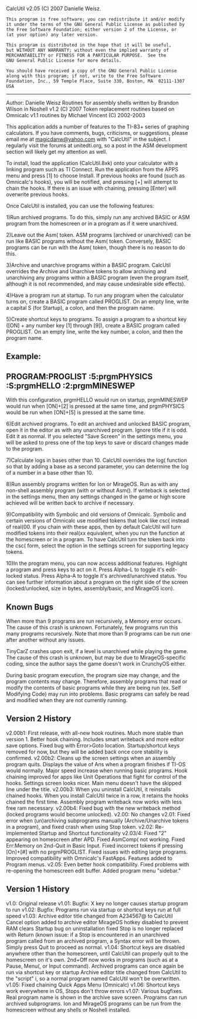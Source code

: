 CalcUtil v2.05
(C) 2007 Danielle Weisz.

	This program is free software; you can redistribute it and/or modify
	it under the terms of the GNU General Public License as published by
	the Free Software Foundation; either version 2 of the License, or
	(at your option) any later version.

	This program is distributed in the hope that it will be useful,
	but WITHOUT ANY WARRANTY; without even the implied warranty of
	MERCHANTABILITY or FITNESS FOR A PARTICULAR PURPOSE.  See the
	GNU General Public License for more details.

	You should have received a copy of the GNU General Public License
	along with this program; if not, write to the Free Software
	Foundation, Inc., 59 Temple Place, Suite 330, Boston, MA  02111-1307  USA
---------------------------------------------------------------------------------------------------

Author: Danielle Weisz
	Routines for assembly shells written by Brandon Wilson in Noshell v1.2 (C) 2007
	Token replacement routines based on Omnicalc v1.1 routines by Michael Vincent (C) 2002-2003

This application adds a number of features to the TI-83+ series of graphing calculators.  If you have comments, bugs, criticisms, or suggestions, please email me at magicdanw@yahoo.com with "CalcUtil" in the subject.  I regularly visit the forums at unitedti.org, so a post in the ASM development section will likely get my attention as well.

To install, load the application (CalcUtil.8xk) onto your calculator with a linking program such as TI Connect.  Run the application from the APPS menu and press [1] to choose Install.  If previous hooks are found (such as Omnicalc's hooks), you will be notified, and pressing [+] will attempt to chain the hooks.  If there is an issue with chaining, pressing [Enter] will overwrite previous hooks.

Once CalcUtil is installed, you can use the following features:

1)Run archived programs.
To do this, simply run any archived BASIC or ASM program from the homescreen or in a program as if it were unarchived.

2)Leave out the Asm( token.
ASM programs (archived or unarchived) can be run like BASIC programs without the Asm( token.  Conversely, BASIC programs can be run with the Asm( token, though there is no reason to do this.

3)Archive and unarchive programs within a BASIC program.
CalcUtil overrides the Archive and Unarchive tokens to allow archiving and unarchiving any programs within a BASIC program (even the program itself, although it is not recommended, and may cause undesirable side effects).

4)Have a program run at startup.
To run any program when the calculator turns on, create a BASIC program called PROGLIST.  On an empty line, write a capital S (for Startup), a colon, and then the program name.

5)Create shortcut keys to programs.
To assign a program to a shortcut key ([ON] + any number key [1] through [9]), create a BASIC program called PROGLIST.  On an empty line, write the key number, a colon, and then the program name.

Example:
----------------
PROGRAM:PROGLIST
:5:prgmPHYSICS
:S:prgmHELLO
:2:prgmMINESWEP
----------------

With this configuration, prgmHELLO would run on startup, prgmMINESWEP would run when [ON]+[2] is pressed at the same time, and prgmPHYSICS would be run when [ON]+[5] is pressed at the same time.

6)Edit archived programs.
To edit an archived and unlocked BASIC program, open it in the editor as with any unarchived program.  Ignore title if it is odd.  Edit it as normal.  If you selected "Save Screen" in the settings menu, you will be asked to press one of the top keys to save or discard changes made to the program.

7)Calculate logs in bases other than 10.
CalcUtil overrides the log( function so that by adding a base as a second parameter, you can determine the log of a number in a base other than 10.

8)Run assembly programs written for Ion or MirageOS.
Run as with any non-shell assembly program (with or without Asm().  If writeback is selected in the settings menu, then any settings changed in the game or high score achieved will be written back to archive if necessary.

9)Compatibility with Symbolic and old versions of Omnicalc.
Symbolic and certain versions of Omnicalc use modified tokens that look like csc( instead of real(00.  If you chain with these apps, then by default CalcUtil will turn modified tokens into their real(xx equivalent, when you run the function at the homescreen or in a program.  To have CalcUtil turn the token back into the csc( form, select the option in the settings screen for supporting legacy tokens.

10)In the program menu, you can now access additional features.  Highlight a program and press keys to act on it.  Press Alpha-L to toggle it's edit-locked status.  Press Alpha-A to toggle it's archived/unarchived status.  You can see further information about a program on the right side of the screen (locked/unlocked, size in bytes, assembly/basic, and MirageOS icon).

Known Bugs
----------
When more than 9 programs are run recursively, a Memory error occurs.  The cause of this crash is unknown.  Fortunately, few programs run this many programs recursively.  Note that more than 9 programs can be run one after another without any issues.

TinyCarZ crashes upon exit, if a level is unarchived while playing the game.  The cause of this crash is unknown, but may be due to MirageOS-specific coding, since the author says the game doesn't work in CrunchyOS either.

During basic program execution, the program size may change, and the program contents may change.  Therefore, assembly programs that read or modify the contents of basic programs while they are being run (ex. Self Modifying Code) may run into problems.  Basic programs can safely be read and modified when they are not currently running.

Version 2 History
-----------------
v2.00b1: First release, with all-new hook routines.  Much more stable than version 1.  Better hook chaining.  Includes smart writeback and more editor save options.  Fixed bug with Error>Goto location.  Startup/shortcut keys removed for now, but they will be added back once core stability is confirmed.
v2.00b2: Cleans up the screen settings when an assembly program quits.  Displays the value of Ans when a program finishes if TI-OS would normally.  Major speed increase when running basic programs.  Hook chaining improved for apps like Unit Operations that fight for control of the hooks.  Settings screen looks nicer.  Main menu doesn't have the skipped line under the title.
v2.00b3: When you uninstall CalcUtil, it reinstalls chained hooks.  When you install CalcUtil twice in a row, it retains the hooks chained the first time.  Assembly program writeback now works with less free ram necessary.
v2.00b4: Fixed bug with the new writeback method (locked programs would become unlocked).
v2.00:   No changes
v2.01:   Fixed error when (un)archiving subprograms manually (Archive/Unarchive tokens in a program), and fixed crash when using Stop token.
v2.02:   Re-implemented Startup and Shortcut functionality
v2.03/4: Fixed "2" appearing on homescreen after APD.  Fixed AsmComp( not working.  Fixed Err:Memory on 2nd-Quit in Basic Input.  Fixed incorrect tokens if pressing [On]+[#] with no prgmPROGLIST.  Fixed issues with editing large programs.  Improved compatibility with Omnicalc's FastApps.  Features added to Program menus.
v2.05:   Even better hook compatibility.  Fixed problems with re-opening the homescreen edit buffer.  Added program menu "sidebar."

Version 1 History
-----------------
v1.0: Original release
v1.01: Bugfix: X key no longer causes startup program to run
v1.02: Bugfix: Programs run via startup or shortcut keys run at full speed
v1.03: Archive editor title changed from A234567@ to CalcUtil
       Cancel option added to archive editor
       MirageOS hotkey disabled to prevent RAM clears
       Startup bug on uninstallation fixed
       Stop is no longer replaced with Return (known issue: if a Stop is encountered in an unarchived program called from an archived program, a Syntax error will be thrown.  Simply press Quit to proceed as normal.
v1.04: Shortcut keys are disabled anywhere other than the homescreen, until CalcUtil can properly quit to the homescreen on it's own.
       2nd+Off now works in programs (such as at a Pause, Menu(, or Input command).
       Archived programs can once again be run via shortcut key or startup
       Archive editor title changed from CalcUtil to the "script" i, so a normal program named CalcUtil won't be overwritten.
v1.05: Fixed chaining Quick Apps Menu (Omnicalc)
v1.06: Shortcut keys work everywhere in OS, Stops don't throw errors
v1.07: Various bugfixes.  Real program name is shown in the archive save screen.  Programs can run archived subprograms.  Ion and MirageOS programs can be run from the homescreen without any shells or Noshell installed.